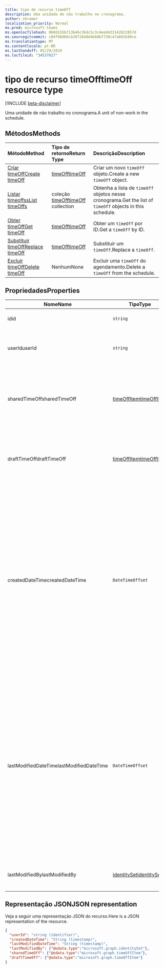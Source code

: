 ```yaml
---
title: tipo de recurso timeOff
description: Uma unidade de não trabalho no cronograma.
author: nkramer
localization_priority: Normal
ms.prod: microsoft-teams
ms.openlocfilehash: 060d155b713b46c36dc5c3c4eed433142822857d
ms.sourcegitcommit: c0df90d66cb2072848d4bb0bf730c47a601b99ce
ms.translationtype: MT
ms.contentlocale: pt-BR
ms.lasthandoff: 05/29/2019
ms.locfileid: "34537027"
---
```

# <a name="timeoff-resource-type"></a><span data-ttu-id="91ce4-103">tipo de recurso timeOff</span><span class="sxs-lookup"><span data-stu-id="91ce4-103">timeOff resource type</span></span>

[!INCLUDE [beta-disclaimer](../../includes/beta-disclaimer.md)]

<span data-ttu-id="91ce4-104">Uma unidade de não trabalho no cronograma.</span><span class="sxs-lookup"><span data-stu-id="91ce4-104">A unit of non-work in the schedule.</span></span>

## <a name="methods"></a><span data-ttu-id="91ce4-105">Métodos</span><span class="sxs-lookup"><span data-stu-id="91ce4-105">Methods</span></span>

| <span data-ttu-id="91ce4-106">Método</span><span class="sxs-lookup"><span data-stu-id="91ce4-106">Method</span></span>       | <span data-ttu-id="91ce4-107">Tipo de retorno</span><span class="sxs-lookup"><span data-stu-id="91ce4-107">Return Type</span></span>  |<span data-ttu-id="91ce4-108">Descrição</span><span class="sxs-lookup"><span data-stu-id="91ce4-108">Description</span></span>|
|:---------------|:--------|:----------|
|[<span data-ttu-id="91ce4-109">Criar timeOff</span><span class="sxs-lookup"><span data-stu-id="91ce4-109">Create timeOff</span></span>](../api/schedule-post-timesoff.md) | [<span data-ttu-id="91ce4-110">timeOff</span><span class="sxs-lookup"><span data-stu-id="91ce4-110">timeOff</span></span>](timeoff.md) | <span data-ttu-id="91ce4-111">Criar um novo `timeOff` objeto.</span><span class="sxs-lookup"><span data-stu-id="91ce4-111">Create a new `timeOff` object.</span></span>|
|[<span data-ttu-id="91ce4-112">Listar timeoffss</span><span class="sxs-lookup"><span data-stu-id="91ce4-112">List timeOffs</span></span>](../api/schedule-list-timesoff.md) | <span data-ttu-id="91ce4-113">coleção [timeOff](timeoff.md)</span><span class="sxs-lookup"><span data-stu-id="91ce4-113">[timeOff](timeoff.md) collection</span></span> | <span data-ttu-id="91ce4-114">Obtenha a lista de `timeOff` objetos nesse cronograma.</span><span class="sxs-lookup"><span data-stu-id="91ce4-114">Get the list of `timeOff` objects in this schedule.</span></span>|
|[<span data-ttu-id="91ce4-115">Obter timeOff</span><span class="sxs-lookup"><span data-stu-id="91ce4-115">Get timeOff</span></span>](../api/timeoff-get.md) | [<span data-ttu-id="91ce4-116">timeOff</span><span class="sxs-lookup"><span data-stu-id="91ce4-116">timeOff</span></span>](timeoff.md) | <span data-ttu-id="91ce4-117">Obter um `timeOff` por ID.</span><span class="sxs-lookup"><span data-stu-id="91ce4-117">Get a `timeOff` by ID.</span></span>|
|[<span data-ttu-id="91ce4-118">Substituir timeOff</span><span class="sxs-lookup"><span data-stu-id="91ce4-118">Replace timeOff</span></span>](../api/timeoff-put.md) | [<span data-ttu-id="91ce4-119">timeOff</span><span class="sxs-lookup"><span data-stu-id="91ce4-119">timeOff</span></span>](timeoff.md) | <span data-ttu-id="91ce4-120">Substituir um `timeOff`.</span><span class="sxs-lookup"><span data-stu-id="91ce4-120">Replace a `timeOff`.</span></span>|
|[<span data-ttu-id="91ce4-121">Excluir timeOff</span><span class="sxs-lookup"><span data-stu-id="91ce4-121">Delete timeOff</span></span>](../api/timeoff-delete.md) | <span data-ttu-id="91ce4-122">Nenhum</span><span class="sxs-lookup"><span data-stu-id="91ce4-122">None</span></span> | <span data-ttu-id="91ce4-123">Excluir uma `timeOff` do agendamento.</span><span class="sxs-lookup"><span data-stu-id="91ce4-123">Delete a `timeOff` from the schedule.</span></span>|

## <a name="properties"></a><span data-ttu-id="91ce4-124">Propriedades</span><span class="sxs-lookup"><span data-stu-id="91ce4-124">Properties</span></span>
|<span data-ttu-id="91ce4-125">Nome</span><span class="sxs-lookup"><span data-stu-id="91ce4-125">Name</span></span>          |<span data-ttu-id="91ce4-126">Tipo</span><span class="sxs-lookup"><span data-stu-id="91ce4-126">Type</span></span>           |<span data-ttu-id="91ce4-127">Descrição</span><span class="sxs-lookup"><span data-stu-id="91ce4-127">Description</span></span>                                                                                                                                      |
|--------------|---------------|-------------------------------------------------------------------------------------------------------------------------------------------------|
| <span data-ttu-id="91ce4-128">id</span><span class="sxs-lookup"><span data-stu-id="91ce4-128">id</span></span>            |`string`      |<span data-ttu-id="91ce4-129">A ID da tarefa `timeOff`.</span><span class="sxs-lookup"><span data-stu-id="91ce4-129">ID of the `timeOff`.</span></span>|
| <span data-ttu-id="91ce4-130">userId</span><span class="sxs-lookup"><span data-stu-id="91ce4-130">userId</span></span>            |`string`      |<span data-ttu-id="91ce4-131">ID do usuário atribuído ao `timeOff`.</span><span class="sxs-lookup"><span data-stu-id="91ce4-131">ID of the user assigned to the `timeOff`.</span></span> <span data-ttu-id="91ce4-132">Obrigatório.</span><span class="sxs-lookup"><span data-stu-id="91ce4-132">Required.</span></span>|
| <span data-ttu-id="91ce4-133">sharedTimeOff</span><span class="sxs-lookup"><span data-stu-id="91ce4-133">sharedTimeOff</span></span>     | [<span data-ttu-id="91ce4-134">timeOffItem</span><span class="sxs-lookup"><span data-stu-id="91ce4-134">timeOffItem</span></span>](timeoffitem.md)  |<span data-ttu-id="91ce4-135">A versão compartilhada desse `timeOff` é visível por funcionários e gerentes.</span><span class="sxs-lookup"><span data-stu-id="91ce4-135">The shared version of this `timeOff` that is viewable by both employees and managers.</span></span> <span data-ttu-id="91ce4-136">Obrigatório.</span><span class="sxs-lookup"><span data-stu-id="91ce4-136">Required.</span></span>|
| <span data-ttu-id="91ce4-137">draftTimeOff</span><span class="sxs-lookup"><span data-stu-id="91ce4-137">draftTimeOff</span></span>      | [<span data-ttu-id="91ce4-138">timeOffItem</span><span class="sxs-lookup"><span data-stu-id="91ce4-138">timeOffItem</span></span>](timeoffitem.md)        |<span data-ttu-id="91ce4-139">A versão de rascunho desse `timeOff` documento que é visível por gerentes.</span><span class="sxs-lookup"><span data-stu-id="91ce4-139">The draft version of this `timeOff` that is viewable by managers.</span></span> <span data-ttu-id="91ce4-140">Obrigatório.</span><span class="sxs-lookup"><span data-stu-id="91ce4-140">Required.</span></span>|
| <span data-ttu-id="91ce4-141">createdDateTime</span><span class="sxs-lookup"><span data-stu-id="91ce4-141">createdDateTime</span></span>       |`DateTimeOffset`        |<span data-ttu-id="91ce4-142">O carimbo de data/hora `timeOff` em que foi criado pela primeira vez.</span><span class="sxs-lookup"><span data-stu-id="91ce4-142">The time stamp at which this `timeOff` was first created.</span></span> <span data-ttu-id="91ce4-143">O tipo Timestamp representa informações de data e hora usando o formato ISO 8601 e está sempre no horário UTC.</span><span class="sxs-lookup"><span data-stu-id="91ce4-143">The Timestamp type represents date and time information using ISO 8601 format and is always in UTC time.</span></span> <span data-ttu-id="91ce4-144">Por exemplo, meia-noite em UTC no dia 1º de janeiro de 2014 teria esta aparência: '2014-01-01T00:00:00Z'.</span><span class="sxs-lookup"><span data-stu-id="91ce4-144">For example, midnight UTC on Jan 1, 2014 would look like this: '2014-01-01T00:00:00Z'.</span></span> |
| <span data-ttu-id="91ce4-145">lastModifiedDateTime</span><span class="sxs-lookup"><span data-stu-id="91ce4-145">lastModifiedDateTime</span></span>      |`DateTimeOffset`        |<span data-ttu-id="91ce4-146">O carimbo de data/hora `timeOff` em que foi atualizado pela última vez.</span><span class="sxs-lookup"><span data-stu-id="91ce4-146">The time stamp at which this `timeOff` was last updated.</span></span> <span data-ttu-id="91ce4-147">O tipo Timestamp representa informações de data e hora usando o formato ISO 8601 e está sempre no horário UTC.</span><span class="sxs-lookup"><span data-stu-id="91ce4-147">The Timestamp type represents date and time information using ISO 8601 format and is always in UTC time.</span></span> <span data-ttu-id="91ce4-148">Por exemplo, meia-noite em UTC no dia 1º de janeiro de 2014 teria esta aparência: '2014-01-01T00:00:00Z'.</span><span class="sxs-lookup"><span data-stu-id="91ce4-148">For example, midnight UTC on Jan 1, 2014 would look like this: '2014-01-01T00:00:00Z'.</span></span> |
| <span data-ttu-id="91ce4-149">lastModifiedBy</span><span class="sxs-lookup"><span data-stu-id="91ce4-149">lastModifiedBy</span></span>        | [<span data-ttu-id="91ce4-150">identitySet</span><span class="sxs-lookup"><span data-stu-id="91ce4-150">identitySet</span></span>](identityset.md)        |<span data-ttu-id="91ce4-151">A identidade da última atualização `timeOff`.</span><span class="sxs-lookup"><span data-stu-id="91ce4-151">The identity that last updated this `timeOff`.</span></span> |

## <a name="json-representation"></a><span data-ttu-id="91ce4-152">Representação JSON</span><span class="sxs-lookup"><span data-stu-id="91ce4-152">JSON representation</span></span>

<span data-ttu-id="91ce4-153">Veja a seguir uma representação JSON do recurso.</span><span class="sxs-lookup"><span data-stu-id="91ce4-153">Here is a JSON representation of the resource.</span></span>

<!-- {
  "blockType": "resource",
  "keyProperty": "id",
  "@odata.type": "microsoft.graph.timeOff",
   "baseType":"microsoft.graph.changeTrackedEntity"
}-->

```json
{
  "userId": "string (identifier)",
  "createdDateTime": "String (timestamp)",
  "lastModifiedDateTime": "String (timestamp)",
  "lastModifiedBy": {"@odata.type":"microsoft.graph.identitySet"},
  "sharedTimeOff": {"@odata.type":"microsoft.graph.timeOffItem"},
  "draftTimeOff": {"@odata.type":"microsoft.graph.timeOffItem"}
}
```


<!-- uuid: 8fcb5dbc-d5aa-4681-8e31-b001d5168d79
2015-10-25 14:57:30 UTC -->
<!--
{
  "type": "#page.annotation",
  "description": "timeOff resource",
  "keywords": "",
  "section": "documentation",
  "tocPath": "",
  "suppressions": []
}
-->

